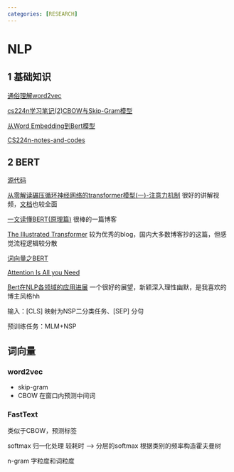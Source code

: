 ```yaml
---
categories: [RESEARCH]
---
```


# NLP

## 1 基础知识

[通俗理解word2vec](<https://www.jianshu.com/p/471d9bfbd72f> )

[cs224n学习笔记(2)CBOW与Skip-Gram模型](<https://zhuanlan.zhihu.com/p/47585825> )

[从Word Embedding到Bert模型](https://zhuanlan.zhihu.com/p/49271699)

[CS224n-notes-and-codes](https://github.com/beyondguo/CS224n-notes-and-codes)

## 2 BERT

[源代码](https://github.com/google-research/bert)

[从零解读碾压循环神经网络的transformer模型(一)-注意力机制](https://www.bilibili.com/video/av58239477/?spm_id_from=333.788.b_636f6d6d656e74.4) 很好的讲解视频，[文档](https://github.com/aespresso/a_journey_into_math_of_ml)也较全面

[一文读懂BERT(原理篇)](https://blog.csdn.net/jiaowoshouzi/article/details/89073944) 很棒的一篇博客

[The Illustrated Transformer]( <https://jalammar.github.io/illustrated-transformer/> ) 较为优秀的blog，国内大多数博客抄的这篇，但感觉流程逻辑较分散

[词向量之BERT](<https://zhuanlan.zhihu.com/p/48612853> )

[Attention Is All you Need](<https://senliuy.gitbook.io/advanced-deep-learning/di-er-zhang-ff1a-xu-lie-mo-xing/attention-is-all-you-need> )

[Bert在NLP各领域的应用进展](https://zhuanlan.zhihu.com/p/68446772) 一个很好的展望，新颖深入理性幽默，是我喜欢的博主风格hh

输入：[CLS] 映射为NSP二分类任务、[SEP] 分句

预训练任务：MLM+NSP



## 词向量

### word2vec

- skip-gram 
- CBOW 在窗口内预测中间词

### FastText

类似于CBOW，预测标签

softmax 归一化处理 较耗时    --> 分层的softmax 根据类别的频率构造霍夫曼树

n-gram 字粒度和词粒度
